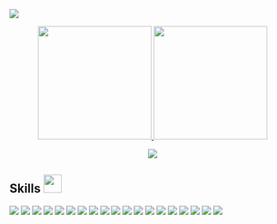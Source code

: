 ![](https://komarev.com/ghpvc/?username=FateNinja&color=dc143c)
<p align="center">
  <a href="https://github.com/FateNinja">
    <img height="200px" src="https://github-readme-stats.vercel.app/api/top-langs/?username=FateNinja&langs_count=8&layout=compact&theme=dark" />
  </a>

  <a href="https://github.com/FateNinja">
    <img height="200px" src="https://github-readme-stats.vercel.app/api?username=FateNinja&show_icons=true&theme=dark" />
  </a>
</p>

<p align="center">
  <a href="https://github.com/FateNinja">
    <img align="center" src="https://github-profile-trophy.vercel.app/?username=FateNinja&theme=onedark&row=1&&column=7" />
  </a>  
</p>
 
<!--
![GitHub Activity Graph](https://activity-graph.herokuapp.com/graph?username=FateNinja&bg_color=000000&color=00ffff&line=00ffff&point=ffffff&area=true&hide_border=true) 
-->
<h2> Skills <img src = "https://media2.giphy.com/media/QssGEmpkyEOhBCb7e1/giphy.gif?cid=ecf05e47a0n3gi1bfqntqmob8g9aid1oyj2wr3ds3mg700bl&rid=giphy.gif" width="32"> </h2>
<div align="left">
  <img src="https://img.shields.io/badge/JavaScript-F7DF1E?style=for-the-badge&logo=javascript&logoColor=white">
  <img src="https://img.shields.io/badge/TypeScript-007ACC?style=for-the-badge&logo=typescript&logoColor=white">
  <img src="https://img.shields.io/badge/dotNet-9E9E9E?style=for-the-badge&logo=dotnet&logoColor=black">
  <img src="https://img.shields.io/badge/Next-CC342D?style=for-the-badge&logo=next&logoColor=white">
  <img src="https://img.shields.io/badge/Nest-430098?style=for-the-badge&logo=nest&logoColor=white">
  <img src="https://img.shields.io/badge/React-20232A?style=for-the-badge&logo=react&logoColor=61DAFB">
  <img src="https://img.shields.io/badge/Node.js-339933?style=for-the-badge&logo=nodedotjs&logoColor=white">
  <img src="https://img.shields.io/badge/Express.js-000000?style=for-the-badge&logo=express&logoColor=white">
  <img src="https://img.shields.io/badge/Golang-C21325?style=for-the-badge&logo=go&logoColor=white">
  <img src="https://img.shields.io/badge/HTML5-E34F26?style=for-the-badge&logo=html5&logoColor=white">
  <img src="https://img.shields.io/badge/CSS3-1572B6?style=for-the-badge&logo=css3&logoColor=white">
  <img src="https://img.shields.io/badge/PostgreSQL-316192?style=for-the-badge&logo=postgresql&logoColor=white">
  <img src="https://img.shields.io/badge/MongoDB-4EA94B?style=for-the-badge&logo=mongodb&logoColor=white">
  <img src="https://img.shields.io/badge/Docker-2CA5E0?style=for-the-badge&logo=docker&logoColor=white">
  <img src="https://img.shields.io/badge/kubernetes-326ce5.svg?&style=for-the-badge&logo=kubernetes&logoColor=white">
  <img src="https://img.shields.io/badge/Git-F05032?style=for-the-badge&logo=git&logoColor=white">
  <img src="https://img.shields.io/badge/Ionic-20232A?style=for-the-badge&logo=ionic&logoColor=white">
  <img src="https://img.shields.io/badge/Flutter-007ACC?style=for-the-badge&logo=flutter&logoColor=white">
  <img src="https://img.shields.io/badge/Python-339933?style=for-the-badge&logo=python&logoColor=white">
<div/>
